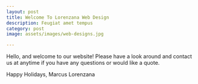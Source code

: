```yaml
---
layout: post
title: Welcome To Lorenzana Web Design
description: Feugiat amet tempus
category: post
image: assets/images/web-designs.jpg

---
```

Hello, and welcome to our website! Please have a look around and contact us at anytime if you have any questions or would like a quote.

Happy Holidays,
Marcus Lorenzana